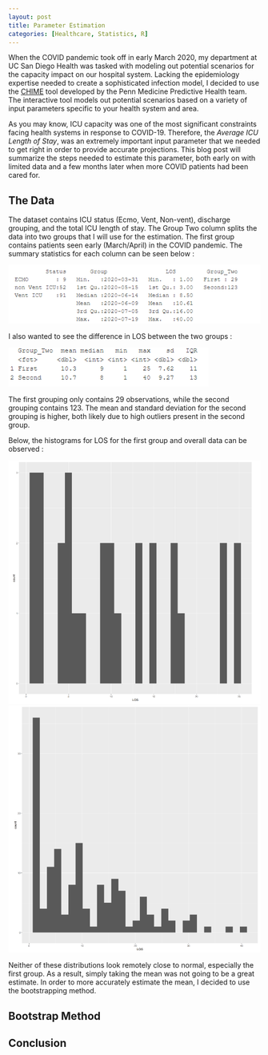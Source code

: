 ```yaml
---
layout: post
title: Parameter Estimation
categories: [Healthcare, Statistics, R]
---
```


When the COVID pandemic took off in early March 2020, my department at UC San Diego Health was tasked with modeling out potential scenarios for the capacity impact on our hospital system.  Lacking the epidemiology expertise needed to create a sophisticated infection model, I decided to use the [CHIME](https://penn-chime.phl.io/) tool developed by the Penn Medicine Predictive Health team. The interactive tool models out potential scenarios based on a variety of input parameters specific to your health system and area. 

As you may know, ICU capacity was one of the most significant constraints facing health systems in response to COVID-19.  Therefore, the *Average ICU Length of Stay*, was an extremely important input parameter that we needed to get right in order to provide accurate projections.  This blog post will summarize the steps needed to estimate this parameter, both early on with limited data and a few months later when more COVID patients had been cared for.    

## The Data

The dataset contains ICU status (Ecmo, Vent, Non-vent), discharge grouping, and the total ICU length of stay.  The Group Two column splits the data into two groups that I will use for the estimation. The first group contains patients seen early (March/April) in the COVID pandemic.  The summary statistics for each column can be seen below :  

<img src="/images/PE_6.PNG"/>

I also wanted to see the difference in LOS between the two groups : 

<img src="/images/PE_7.PNG"/>

The first grouping only contains 29 observations, while the second grouping contains 123.  The mean and standard deviation for the second grouping is higher, both likely due to high outliers present in the second group.  

Below, the histograms for LOS for the first group and overall data can be observed : 

<img src="/images/PE_2.PNG"/>

<img src="/images/PE_1.PNG"/>

Neither of these distributions look remotely close to normal, especially the first group.  As a result, simply taking the mean was not going to be a great estimate.  In order to more accurately estimate the mean, I decided to use the bootstrapping method. 

## Bootstrap Method




## Conclusion


